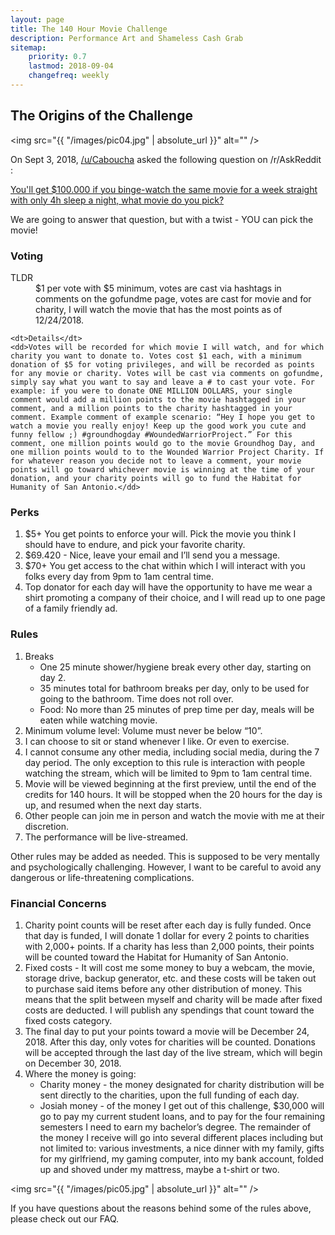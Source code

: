 ```yaml
---
layout: page
title: The 140 Hour Movie Challenge
description: Performance Art and Shameless Cash Grab
sitemap:
    priority: 0.7
    lastmod: 2018-09-04
    changefreq: weekly
---
```

## The Origins of the Challenge

<span class="image left"><img src="{{ "/images/pic04.jpg" | absolute_url }}" alt="" /></span>

On Sept 3, 2018, [/u/Caboucha](https://www.reddit.com/user/Caboucha) asked the following question on /r/AskReddit :

[You'll get $100.000 if you binge-watch the same movie for a week straight with only 4h sleep a night, what movie do you pick?](https://www.reddit.com/r/AskReddit/comments/9cpe0d/youll_get_100000_if_you_bingewatch_the_same_movie/)

We are going to answer that question, but with a twist - YOU can pick the movie!

### Voting
<div class="box">
  <dl>
    <dt>TLDR</dt>
    <dd>$1 per vote with $5 minimum, votes are cast via hashtags in comments on the gofundme page, votes are cast for movie and for charity, I will watch the movie that has the most points as of 12/24/2018.</dd>
    
    <dt>Details</dt>
    <dd>Votes will be recorded for which movie I will watch, and for which charity you want to donate to. Votes cost $1 each, with a minimum donation of $5 for voting privileges, and will be recorded as points for any movie or charity. Votes will be cast via comments on gofundme, simply say what you want to say and leave a # to cast your vote. For example: if you were to donate ONE MILLION DOLLARS, your single comment would add a million points to the movie hashtagged in your comment, and a million points to the charity hashtagged in your comment. Example comment of example scenario: “Hey I hope you get to watch a movie you really enjoy! Keep up the good work you cute and funny fellow ;) #groundhogday #WoundedWarriorProject.” For this comment, one million points would go to the movie Groundhog Day, and one million points would to to the Wounded Warrior Project Charity. If for whatever reason you decide not to leave a comment, your movie points will go toward whichever movie is winning at the time of your donation, and your charity points will go to fund the Habitat for Humanity of San Antonio.</dd>
  </dl>
</div>

### Perks
<div class="box">
  <ol>
    <li>	$5+ You get points to enforce your will. Pick the movie you think I should have to endure, and pick your favorite charity.</li>
    <li>	$69.420 - Nice, leave your email and I’ll send you a message.</li>
    <li>	$70+ You get access to the chat within which I will interact with you folks every day from 9pm to 1am central time.</li>
    <li>	Top donator for each day will have the opportunity to have me wear a shirt promoting a company of their choice, and I will read up to one page of a family friendly ad.</li>
  </ol>
</div>

### Rules
<div class="box">
  <ol>
    <li>Breaks
      <ul>
        <li>One 25 minute shower/hygiene break every other day, starting on day 2.</li>
        <li>35 minutes total for bathroom breaks per day, only to be used for going to the bathroom. Time does not roll over.</li>
        <li>Food: No more than 25 minutes of prep time per day, meals will be eaten while watching movie.</li>
      </ul>
    </li>
    <li>Minimum volume level: Volume must never be below “10”.</li>
    <li>I can choose to sit or stand whenever I like. Or even to exercise.</li>
    <li>I cannot consume any other media, including social media, during the 7 day period. The only exception to this rule is interaction with people watching the stream, which will be limited to 9pm to 1am central time.</li>
    <li>Movie will be viewed beginning at the first preview, until the end of the credits for 140 hours. It will be stopped when the 20 hours for the day is up, and resumed when the next day starts.</li>
    <li>Other people can join me in person and watch the movie with me at their discretion.</li>
    <li>The performance will be live-streamed.</li>
  </ol>
  <p>
  Other rules may be added as needed.  This is supposed to be very mentally and psychologically challenging. However, I want to be careful to avoid any dangerous or life-threatening complications.
  </p>
</div>

### Financial Concerns
<div class="box">
  <ol>
    <li>Charity point counts will be reset after each day is fully funded. Once that day is funded, I will donate 1 dollar for every 2 points to charities with 2,000+ points. If a charity has less than 2,000 points, their points will be counted toward the Habitat for Humanity of San Antonio. </li>
    <li>Fixed costs - It will cost me some money to buy a webcam, the movie, storage drive, backup generator, etc. and these costs will be taken out to purchase said items before any other distribution of money. This means that the split between myself and charity will be made after fixed costs are deducted. I will publish any spendings that count toward the fixed costs category.</li>
    <li>The final day to put your points toward a movie will be December 24, 2018. After this day, only votes for charities will be counted. Donations will be accepted through the last day of the live stream, which will begin on December 30, 2018.</li>
    <li>Where the money is going:
      <ul>
        <li>Charity money - the money designated for charity distribution will be sent directly to the charities, upon the full funding of each day.</li>
        <li>Josiah money - of the money I get out of this challenge, $30,000 will go to pay my current student loans, and to pay for the four remaining semesters I need to earn my bachelor’s degree. The remainder of the money I receive will go into several different places including but not limited to: various investments, a nice dinner with my family, gifts for my girlfriend, my gaming computer, into my bank account, folded up and shoved under my mattress, maybe a t-shirt or two.</li>
      </ul>
    </li>
  </ol>
</div>

<span class="image left"><img src="{{ "/images/pic05.jpg" | absolute_url }}" alt="" /></span>

If you have questions about the reasons behind some of the rules above, please check out our FAQ.
